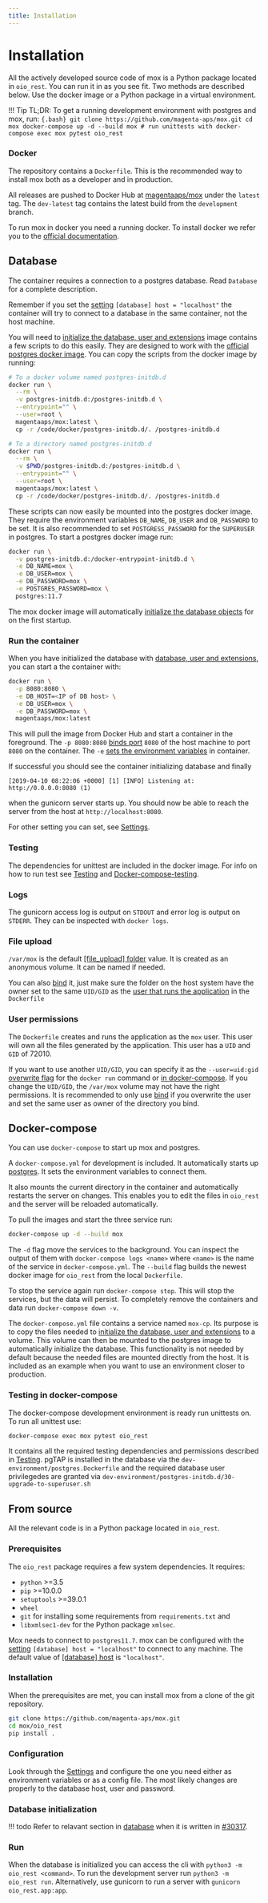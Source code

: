 ```yaml
---
title: Installation
---
```


# Installation

All the actively developed source code of mox is a Python package
located in `oio_rest`. You can run it in
as you see fit. Two methods are described below. Use the docker image or
a Python package in a virtual environment.

!!! Tip
    TL;DR: To get a running development environment with postgres and mox, run:
    ``` {.bash}
    git clone https://github.com/magenta-aps/mox.git
    cd mox
    docker-compose up -d --build mox
    # run unittests with
    docker-compose exec mox pytest oio_rest
    ```

### Docker

The repository contains a `Dockerfile`.
This is the recommended way to install mox both as a developer and in
production.

All releases are pushed to Docker Hub at
[magentaaps/mox](https://hub.docker.com/r/magentaaps/mox) under the
`latest` tag. The `dev-latest` tag contains the latest build from the
`development` branch.

To run mox in docker you need a running docker. To install docker we
refer you to the [official
documentation](https://docs.docker.com/install/).

## Database

The container requires a connection to a postgres database. Read
`Database` for a complete description.

Remember if you set the [setting](settings.md) `[database] host = "localhost"` the container will try to
connect to a database in the same container, not the host machine.

You will need to [initialize the database, user and
extensions](database.md)
image contains a few scripts to do this easily. They are designed to
work with the [official postgres docker
image](https://hub.docker.com/_/postgres). You can copy the scripts from
the docker image by running:

``` .bash
# To a docker volume named postgres-initdb.d
docker run \
  --rm \
  -v postgres-initdb.d:/postgres-initdb.d \
  --entrypoint="" \
  --user=root \
  magentaaps/mox:latest \
  cp -r /code/docker/postgres-initdb.d/. /postgres-initdb.d

# To a directory named postgres-initdb.d
docker run \
  --rm \
  -v $PWD/postgres-initdb.d:/postgres-initdb.d \
  --entrypoint="" \
  --user=root \
  magentaaps/mox:latest \
  cp -r /code/docker/postgres-initdb.d/. /postgres-initdb.d
```

These scripts can now easily be mounted into the postgres docker image.
They require the environment variables `DB_NAME`, `DB_USER` and
`DB_PASSWORD` to be set. It is also recommended to set
`POSTGRESS_PASSWORD` for the `SUPERUSER` in postgres. To start a
postgres docker image run:

``` bash
docker run \
  -v postgres-initdb.d:/docker-entrypoint-initdb.d \
  -e DB_NAME=mox \
  -e DB_USER=mox \
  -e DB_PASSWORD=mox \
  -e POSTGRES_PASSWORD=mox \
  postgres:11.7
```

The mox docker image will automatically [initialize the database
objects](database.md) for on the first
startup.

### Run the container

When you have initialized the database with [database, user and
extensions](database.md), you can
start a the container with:

``` bash
docker run \
  -p 8080:8080 \
  -e DB_HOST=<IP of DB host> \
  -e DB_USER=mox \
  -e DB_PASSWORD=mox \
  magentaaps/mox:latest
```

This will pull the image from Docker Hub and start a container in the
foreground. The `-p 8080:8080` [binds
port](https://docs.docker.com/engine/reference/commandline/run/#publish-or-expose-port--p---expose)
`8080` of the host machine to port `8080` on the container. The `-e`
[sets the environment
variables](https://docs.docker.com/engine/reference/commandline/run/#set-environment-variables--e---env---env-file)
in container.

If successful you should see the container initializing database and
finally

```
[2019-04-10 08:22:06 +0000] [1] [INFO] Listening at: http://0.0.0.0:8080 (1)
```

when the gunicorn server starts up. You should now be able to reach the
server from the host at `http://localhost:8080`.

For other setting you can set, see [Settings](settings.md).

### Testing

The dependencies for unittest are included in the docker image. For info
on how to run test see [Testing](../dev/test.md) and
[Docker-compose-testing](./installation.md#testing-in-docker-compose).

### Logs

The gunicorn access log is output on `STDOUT` and error log is output on
`STDERR`. They can be inspected with `docker logs`.

### File upload

`/var/mox` is the default
[[file_upload] folder](./settings.md) value.
It is created as an anonymous volume. It can be named if needed.

You can also [bind](https://docs.docker.com/storage/bind-mounts/) it,
just make sure the folder on the host system have the owner set to the
same `UID/GID` as the
[user that runs the application](./installation.md) in the `Dockerfile`

### User permissions


The `Dockerfile` creates and runs the
application as the `mox` user. This user will own all the files
generated by the application. This user has a `UID` and `GID` of 72010.


If you want to use another `UID/GID`, you can specify it as the
`--user=uid:gid` [overwrite
flag](https://docs.docker.com/engine/reference/run/#user) for the
`docker run` command or [in
docker-compose](https://docs.docker.com/compose/compose-file/#domainname-hostname-ipc-mac_address-privileged-read_only-shm_size-stdin_open-tty-user-working_dir).
If you change the `UID/GID`, the `/var/mox` volume may not have the right permissions. It is
recommended to only use
[bind](https://docs.docker.com/storage/bind-mounts/) if you overwrite
the user and set the same user as owner of the directory you bind.

## Docker-compose

You can use `docker-compose` to start up mox and postgres.

A `docker-compose.yml` for development is
included. It automatically starts up
[postgres](https://hub.docker.com/_/postgres). It sets the environment
variables to connect them.

It also mounts the current directory in the container and automatically
restarts the server on changes. This enables you to edit the files in
`oio_rest` and the server will be
reloaded automatically.

To pull the images and start the three service run:

``` bash
docker-compose up -d --build mox
```

The `-d` flag move the services to the background. You can inspect the
output of them with `docker-compose logs <name>` where `<name>` is the
name of the service in `docker-compose.yml`. The `--build` flag builds the newest docker image for
`oio_rest` from the local `Dockerfile`.

To stop the service again run `docker-compose stop`. This will stop the
services, but the data will persist. To completely remove the containers
and data run `docker-compose down -v`.

The `docker-compose.yml` file contains a
service named `mox-cp`. Its purpose is to copy the files needed to
[initialize the database, user and
extensions](./database.md#database-user-and-extensions-initialization) to a volume.
This volume can then be mounted to the postgres image to automatically
initialize the database. This functionality is not needed by default
because the needed files are mounted directly from the host. It is
included as an example when you want to use an environment closer to
production.

### Testing in docker-compose

The docker-compose development environment is ready run unittests on. To
run all unittest use:

``` bash
docker-compose exec mox pytest oio_rest
```

It contains all the required testing dependencies and permissions
described in [Testing](../dev/test.md). pgTAP is installed
in the database via the
`dev-environment/postgres.Dockerfile` and
the required database user privilegedes are granted via
`dev-environment/postgres-initdb.d/30-upgrade-to-superuser.sh`

## From source

All the relevant code is in a Python package located in
`oio_rest`.

### Prerequisites

The `oio_rest` package requires a few
system dependencies. It requires:

-   `python` \>=3.5
-   `pip` \>=10.0.0
-   `setuptools` \>=39.0.1
-   `wheel`
-   `git` for installing some requirements from
    `requirements.txt` and
-   `libxmlsec1-dev` for the Python package `xmlsec`.

Mox needs to connect to `postgres11.7`. mox can be configured with the
[setting](./settings.md) `[database] host = "localhost"` to connect to any machine. The default
value of [[database] host](./settings.md) is
`"localhost"`.

### Installation

When the prerequisites are met, you can install mox from a clone of the
git repository.

``` bash
git clone https://github.com/magenta-aps/mox.git
cd mox/oio_rest
pip install .
```

### Configuration

Look through the [Settings](./settings.md) and configure
the one you need either as environment variables or as a config file.
The most likely changes are properly to the database host, user and
password.

### Database initialization

!!! todo
    Refer to relavant section in [database](./database.md)
    when it is written in
    [#30317](https://redmine.magenta-aps.dk/issues/30317).


### Run

When the database is initialized you can access the cli with
`python3 -m oio_rest <command>`. To run the development server run
`python3 -m oio_rest run`. Alternatively, use gunicorn to run a server
with `gunicorn oio_rest.app:app`.
